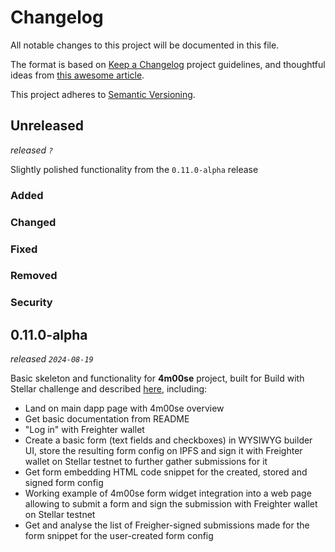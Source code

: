 # Changelog

All notable changes to this project will be documented in this file.

The format is based on [Keep a Changelog](https://keepachangelog.com/en/1.1.0/) project guidelines, and thoughtful ideas from [this awesome article](https://xavd.id/blog/post/effective-changelogs).

This project adheres to [Semantic Versioning](https://semver.org/spec/v2.0.0.html).

## Unreleased

_released `?`_

Slightly polished functionality from the `0.11.0-alpha` release

### Added

### Changed

### Fixed

### Removed

### Security

## 0.11.0-alpha

_released `2024-08-19`_

Basic skeleton and functionality for **4m00se** project, built for Build with Stellar challenge and described [here](https://dev.to/fyodorio/create-embeddable-forms-widgets-for-decentralized-internet-1dni), including:

- Land on main dapp page with 4m00se overview
- Get basic documentation from README
- "Log in" with Freighter wallet
- Create a basic form (text fields and checkboxes) in WYSIWYG builder UI, store the resulting form config on IPFS and sign it with Freighter wallet on Stellar testnet to further gather submissions for it
- Get form embedding HTML code snippet for the created, stored and signed form config
- Working example of 4m00se form widget integration into a web page allowing to submit a form and sign the submission with Freighter wallet on Stellar testnet
- Get and analyse the list of Freigher-signed submissions made for the form snippet for the user-created form config
